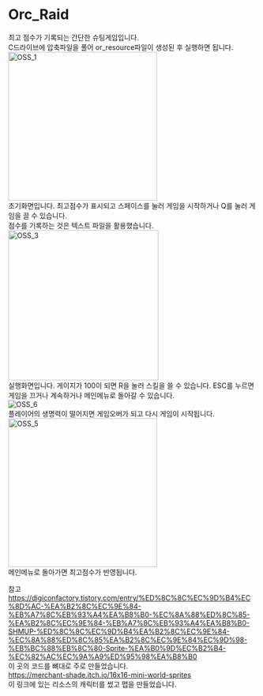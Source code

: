 # Orc_Raid
최고 점수가 기록되는 간단한 슈팅게임입니다.   
C드라이브에 압축파일을 풀어 or_resource파일이 생성된 후 실행하면 됩니다.  
<img width="301" alt="OSS_1" src="https://user-images.githubusercontent.com/71214574/206875833-aca62d6c-419b-48da-98d7-b5d2431e4674.PNG">  
초기화면입니다. 최고점수가 표시되고 스페이스를 눌러 게임을 시작하거나 Q를 눌러 게임을 끌 수 있습니다.   
점수를 기록하는 것은 텍스트 파일을 활용했습니다.  
<img width="304" alt="OSS_3" src="https://user-images.githubusercontent.com/71214574/206875934-6702233a-abe9-4879-b7fa-d17576f82b9f.PNG">  
실행화면입니다. 게이지가 100이 되면 R을 눌러 스킬을 쓸 수 있습니다.    ESC를 누르면 게임을 끄거나 계속하거나 메인메뉴로 돌아갈 수 있습니다.  
 ![OSS_6](https://user-images.githubusercontent.com/71214574/206876235-2c78055d-8c23-4c1b-95d6-aa650dc681b6.png)  
플레이어의 생명력이 떨어지면 게임오버가 되고 다시 게임이 시작됩니다.  
<img width="301" alt="OSS_5" src="https://user-images.githubusercontent.com/71214574/206876131-96cf47fa-ac45-437a-92e8-645622d170a9.PNG">  
메인메뉴로 돌아가면 최고점수가 반영됩니다.  
  
참고  
https://digiconfactory.tistory.com/entry/%ED%8C%8C%EC%9D%B4%EC%8D%AC-%EA%B2%8C%EC%9E%84-%EB%A7%8C%EB%93%A4%EA%B8%B0-%EC%8A%88%ED%8C%85-%EA%B2%8C%EC%9E%84-%EB%A7%8C%EB%93%A4%EA%B8%B0-SHMUP-%ED%8C%8C%EC%9D%B4%EA%B2%8C%EC%9E%84-%EC%8A%88%ED%8C%85%EA%B2%8C%EC%9E%84%EC%9D%98-%EB%BC%88%EB%8C%80-Sprite-%EA%B0%9D%EC%B2%B4-%EC%82%AC%EC%9A%A9%ED%95%98%EA%B8%B0  
이 곳의 코드를 뼈대로 주로 만들었습니다.  
https://merchant-shade.itch.io/16x16-mini-world-sprites  
이 링크에 있는 리소스의 캐릭터를 썼고 맵을 만들었습니다.  
